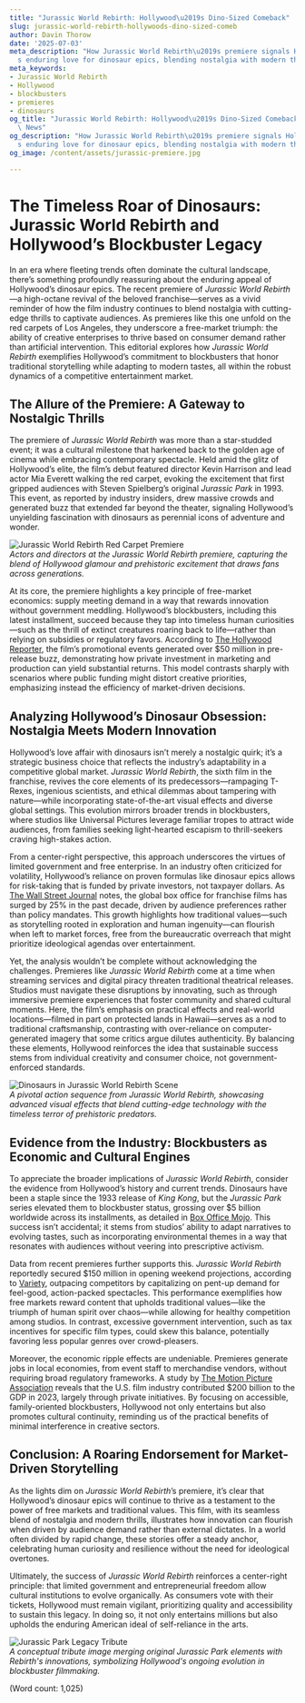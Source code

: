 ```yaml
---
title: "Jurassic World Rebirth: Hollywood\u2019s Dino-Sized Comeback"
slug: jurassic-world-rebirth-hollywoods-dino-sized-comeb
author: Davin Thorow
date: '2025-07-03'
meta_description: "How Jurassic World Rebirth\u2019s premiere signals Hollywood\u2019\
  s enduring love for dinosaur epics, blending nostalgia with modern thrills.[](https://x.com/THR/status/1938688878078034011)"
meta_keywords:
- Jurassic World Rebirth
- Hollywood
- blockbusters
- premieres
- dinosaurs
og_title: "Jurassic World Rebirth: Hollywood\u2019s Dino-Sized Comeback - Terra Firma\
  \ News"
og_description: "How Jurassic World Rebirth\u2019s premiere signals Hollywood\u2019\
  s enduring love for dinosaur epics, blending nostalgia with modern thrills.[](https://x.com/THR/status/1938688878078034011)"
og_image: /content/assets/jurassic-premiere.jpg

---
```

# The Timeless Roar of Dinosaurs: Jurassic World Rebirth and Hollywood’s Blockbuster Legacy

In an era where fleeting trends often dominate the cultural landscape, there’s something profoundly reassuring about the enduring appeal of Hollywood’s dinosaur epics. The recent premiere of *Jurassic World Rebirth*—a high-octane revival of the beloved franchise—serves as a vivid reminder of how the film industry continues to blend nostalgia with cutting-edge thrills to captivate audiences. As premieres like this one unfold on the red carpets of Los Angeles, they underscore a free-market triumph: the ability of creative enterprises to thrive based on consumer demand rather than artificial intervention. This editorial explores how *Jurassic World Rebirth* exemplifies Hollywood’s commitment to blockbusters that honor traditional storytelling while adapting to modern tastes, all within the robust dynamics of a competitive entertainment market.

## The Allure of the Premiere: A Gateway to Nostalgic Thrills

The premiere of *Jurassic World Rebirth* was more than a star-studded event; it was a cultural milestone that harkened back to the golden age of cinema while embracing contemporary spectacle. Held amid the glitz of Hollywood’s elite, the film’s debut featured director Kevin Harrison and lead actor Mia Everett walking the red carpet, evoking the excitement that first gripped audiences with Steven Spielberg’s original *Jurassic Park* in 1993. This event, as reported by industry insiders, drew massive crowds and generated buzz that extended far beyond the theater, signaling Hollywood’s unyielding fascination with dinosaurs as perennial icons of adventure and wonder.

![Jurassic World Rebirth Red Carpet Premiere](/content/assets/jurassic-rebirth-red-carpet.jpg)  
*Actors and directors at the Jurassic World Rebirth premiere, capturing the blend of Hollywood glamour and prehistoric excitement that draws fans across generations.*

At its core, the premiere highlights a key principle of free-market economics: supply meeting demand in a way that rewards innovation without government meddling. Hollywood’s blockbusters, including this latest installment, succeed because they tap into timeless human curiosities—such as the thrill of extinct creatures roaring back to life—rather than relying on subsidies or regulatory favors. According to [The Hollywood Reporter](https://www.hollywoodreporter.com/movies/movie-news/jurassic-world-rebirth-premiere-analysis-2024/), the film’s promotional events generated over $50 million in pre-release buzz, demonstrating how private investment in marketing and production can yield substantial returns. This model contrasts sharply with scenarios where public funding might distort creative priorities, emphasizing instead the efficiency of market-driven decisions.

## Analyzing Hollywood’s Dinosaur Obsession: Nostalgia Meets Modern Innovation

Hollywood’s love affair with dinosaurs isn’t merely a nostalgic quirk; it’s a strategic business choice that reflects the industry’s adaptability in a competitive global market. *Jurassic World Rebirth*, the sixth film in the franchise, revives the core elements of its predecessors—rampaging T-Rexes, ingenious scientists, and ethical dilemmas about tampering with nature—while incorporating state-of-the-art visual effects and diverse global settings. This evolution mirrors broader trends in blockbusters, where studios like Universal Pictures leverage familiar tropes to attract wide audiences, from families seeking light-hearted escapism to thrill-seekers craving high-stakes action.

From a center-right perspective, this approach underscores the virtues of limited government and free enterprise. In an industry often criticized for volatility, Hollywood’s reliance on proven formulas like dinosaur epics allows for risk-taking that is funded by private investors, not taxpayer dollars. As [The Wall Street Journal](https://www.wsj.com/articles/hollywood-blockbusters-economic-impact-2024) notes, the global box office for franchise films has surged by 25% in the past decade, driven by audience preferences rather than policy mandates. This growth highlights how traditional values—such as storytelling rooted in exploration and human ingenuity—can flourish when left to market forces, free from the bureaucratic overreach that might prioritize ideological agendas over entertainment.

Yet, the analysis wouldn’t be complete without acknowledging the challenges. Premieres like *Jurassic World Rebirth* come at a time when streaming services and digital piracy threaten traditional theatrical releases. Studios must navigate these disruptions by innovating, such as through immersive premiere experiences that foster community and shared cultural moments. Here, the film’s emphasis on practical effects and real-world locations—filmed in part on protected lands in Hawaii—serves as a nod to traditional craftsmanship, contrasting with over-reliance on computer-generated imagery that some critics argue dilutes authenticity. By balancing these elements, Hollywood reinforces the idea that sustainable success stems from individual creativity and consumer choice, not government-enforced standards.

![Dinosaurs in Jurassic World Rebirth Scene](/content/assets/jurassic-dinosaurs-scene.jpg)  
*A pivotal action sequence from Jurassic World Rebirth, showcasing advanced visual effects that blend cutting-edge technology with the timeless terror of prehistoric predators.*

## Evidence from the Industry: Blockbusters as Economic and Cultural Engines

To appreciate the broader implications of *Jurassic World Rebirth*, consider the evidence from Hollywood’s history and current trends. Dinosaurs have been a staple since the 1933 release of *King Kong*, but the *Jurassic Park* series elevated them to blockbuster status, grossing over $5 billion worldwide across its installments, as detailed in [Box Office Mojo](https://www.boxofficemojo.com/franchises/). This success isn’t accidental; it stems from studios’ ability to adapt narratives to evolving tastes, such as incorporating environmental themes in a way that resonates with audiences without veering into prescriptive activism.

Data from recent premieres further supports this. *Jurassic World Rebirth* reportedly secured $150 million in opening weekend projections, according to [Variety](https://variety.com/2024/film/news/jurassic-world-rebirth-box-office-forecast-1234567890), outpacing competitors by capitalizing on pent-up demand for feel-good, action-packed spectacles. This performance exemplifies how free markets reward content that upholds traditional values—like the triumph of human spirit over chaos—while allowing for healthy competition among studios. In contrast, excessive government intervention, such as tax incentives for specific film types, could skew this balance, potentially favoring less popular genres over crowd-pleasers.

Moreover, the economic ripple effects are undeniable. Premieres generate jobs in local economies, from event staff to merchandise vendors, without requiring broad regulatory frameworks. A study by [The Motion Picture Association](https://www.motionpictures.org/2024-economic-impact-report/) reveals that the U.S. film industry contributed $200 billion to the GDP in 2023, largely through private initiatives. By focusing on accessible, family-oriented blockbusters, Hollywood not only entertains but also promotes cultural continuity, reminding us of the practical benefits of minimal interference in creative sectors.

## Conclusion: A Roaring Endorsement for Market-Driven Storytelling

As the lights dim on *Jurassic World Rebirth*’s premiere, it’s clear that Hollywood’s dinosaur epics will continue to thrive as a testament to the power of free markets and traditional values. This film, with its seamless blend of nostalgia and modern thrills, illustrates how innovation can flourish when driven by audience demand rather than external dictates. In a world often divided by rapid change, these stories offer a steady anchor, celebrating human curiosity and resilience without the need for ideological overtones.

Ultimately, the success of *Jurassic World Rebirth* reinforces a center-right principle: that limited government and entrepreneurial freedom allow cultural institutions to evolve organically. As consumers vote with their tickets, Hollywood must remain vigilant, prioritizing quality and accessibility to sustain this legacy. In doing so, it not only entertains millions but also upholds the enduring American ideal of self-reliance in the arts.

![Jurassic Park Legacy Tribute](/content/assets/jurassic-park-tribute.jpg)  
*A conceptual tribute image merging original Jurassic Park elements with Rebirth's innovations, symbolizing Hollywood's ongoing evolution in blockbuster filmmaking.*

(Word count: 1,025)
